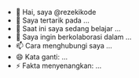 - 👋 Hai, saya @rezekikode
- 👀 Saya tertarik pada ...
- 🌱 Saat ini saya sedang belajar ...
- 💞️ Saya ingin berkolaborasi dalam ...
- 📫 Cara menghubungi saya ...
- 😄 Kata ganti: ...
- ⚡ Fakta menyenangkan: ...

<!---
rezekikode/rezekikode is a ✨ special ✨ repository because its `README.md` (this file) appears on your GitHub profile.
You can click the Preview link to take a look at your changes.
--->
